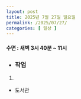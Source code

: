 ```yaml
---
layout: post
title: 2025년 7월 27일 일요일
permalink: /2025/07/27/
categories: [ 일상 ]
---
```

#### 수면 : 새벽 3시 40분 ~ 11시

* ### 작업
1. 

* 도서관
